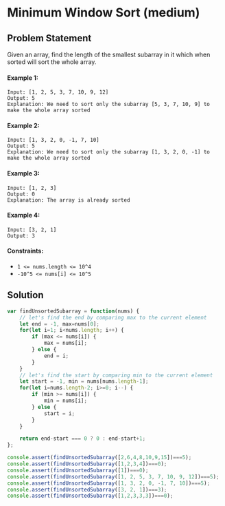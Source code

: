 # Minimum Window Sort (medium)

## Problem Statement
Given an array, find the length of the smallest subarray in it which when sorted will sort the whole array.

#### Example 1:
```
Input: [1, 2, 5, 3, 7, 10, 9, 12]
Output: 5
Explanation: We need to sort only the subarray [5, 3, 7, 10, 9] to make the whole array sorted
```
#### Example 2:
```
Input: [1, 3, 2, 0, -1, 7, 10]
Output: 5
Explanation: We need to sort only the subarray [1, 3, 2, 0, -1] to make the whole array sorted
```
#### Example 3:
```
Input: [1, 2, 3]
Output: 0
Explanation: The array is already sorted
```
####  Example 4:
```
Input: [3, 2, 1]
Output: 3
```

#### Constraints:

- `1 <= nums.length <= 10^4`
- `-10^5 <= nums[i] <= 10^5`

## Solution 

```javascript
var findUnsortedSubarray = function(nums) {
    // let's find the end by comparing max to the current element
    let end = -1, max=nums[0];
    for(let i=1; i<nums.length; i++) {
        if (max <= nums[i]) {
            max = nums[i];
        } else {
            end = i;
        }
    }
    // let's find the start by comparing min to the current element
    let start = -1, min = nums[nums.length-1];
    for(let i=nums.length-2; i>=0; i--) {
        if (min >= nums[i]) {
            min = nums[i];
        } else {
            start = i;
        }
    }

    return end-start === 0 ? 0 : end-start+1;
};

console.assert(findUnsortedSubarray([2,6,4,8,10,9,15])===5);
console.assert(findUnsortedSubarray([1,2,3,4])===0);
console.assert(findUnsortedSubarray([1])===0);
console.assert(findUnsortedSubarray([1, 2, 5, 3, 7, 10, 9, 12])===5);
console.assert(findUnsortedSubarray([1, 3, 2, 0, -1, 7, 10])===5);
console.assert(findUnsortedSubarray([3, 2, 1])===3);
console.assert(findUnsortedSubarray([1,2,3,3,3])===0);
```
